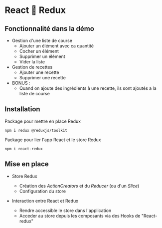# React 🧡 Redux

## Fonctionnalité dans la démo
- Gestion d'une liste de course
  - Ajouter un élément avec ca quantité
  - Cocher un élément
  - Supprimer un élément
  - Vider la liste
- Gestion de recettes
  - Ajouter une recette
  - Supprimer une recette
- BONUS : 
  - Quand on ajoute des ingrédients à une recette, ils sont ajoutés a la liste de course

## Installation
Package pour mettre en place Redux
```
npm i redux @reduxjs/toolkit
```

Package pour lier l'app React et le store Redux
```
npm i react-redux
```

## Mise en place
- Store Redux
  - Création des *ActionCreators* et du *Reducer* (ou d'un *Slice*)
  - Configuration du store 

- Interaction entre React et Redux
  - Rendre accessible le store dans l'application
  - Acceder au store depuis les composants via des Hooks de "React-redux"
